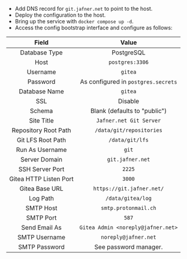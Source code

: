 - Add DNS record for `git.jafner.net` to point to the host.
- Deploy the configuration to the host.
- Bring up the service with `docker compose up -d`.
- Access the config bootstrap interface and configure as follows:

| Field | Value |
|:----:|:----:|
| Database Type | PostgreSQL |
| Host | `postgres:3306` |
| Username | `gitea` |
| Password | As configured in `postgres.secrets` |
| Database Name | `gitea` |
| SSL | Disable |
| Schema | Blank (defaults to "public") |
| Site Title | `Jafner.net Git Server` |
| Repository Root Path | `/data/git/repositories` |
| Git LFS Root Path | `/data/git/lfs` |
| Run As Username | `git` |
| Server Domain | `git.jafner.net` |
| SSH Server Port | `2225` |
| Gitea HTTP Listen Port | `3000` | 
| Gitea Base URL | `https://git.jafner.net/` |
| Log Path | `/data/gitea/log` |
| SMTP Host | `smtp.protonmail.ch` |
| SMTP Port | `587` |
| Send Email As | `Gitea Admin <noreply@jafner.net>` |
| SMTP Username | `noreply@jafner.net` |
| SMTP Password | See password manager. |
